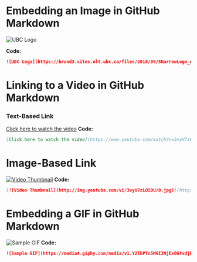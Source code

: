 # Embedding an Image in GitHub Markdown

![UBC Logo](https://brand3.sites.olt.ubc.ca/files/2018/09/5NarrowLogo_ex_768.png "UBC Logo")

**Code:**
```markdown
![UBC Logo](https://brand3.sites.olt.ubc.ca/files/2018/09/5NarrowLogo_ex_768.png "UBC Logo")
```
# Linking to a Video in GitHub Markdown
### Text-Based Link
[Click here to watch the video](https://www.youtube.com/watch?v=3vyV7zLOIDU)
**Code:**
```markdown
[Click here to watch the video](https://www.youtube.com/watch?v=3vyV7zLOIDU)
```
# Image-Based Link
[![Video Thumbnail](http://img.youtube.com/vi/3vyV7zLOIDU/0.jpg)](https://www.youtube.com/watch?v=3vyV7zLOIDU)
**Code:**
```markdown
[![Video Thumbnail](http://img.youtube.com/vi/3vyV7zLOIDU/0.jpg)](https://www.youtube.com/watch?v=3vyV7zLOIDU)
```
# Embedding a GIF in GitHub Markdown
![Sample GIF](https://media4.giphy.com/media/v1.Y2lkPTc5MGI3NjExOGtvdjB0MDF3Zm9laHg4dDZwcXcxYjZhczkxYmx3YWp6dmp6NWhrdiZlcD12MV9pbnRlcm5hbF9naWZfYnlfaWQmY3Q9dHM/hVslZETnfFMuHFqLTH/200.webp "Sample GIF")
**Code:**
```markdown
![Sample GIF](https://media4.giphy.com/media/v1.Y2lkPTc5MGI3NjExOGtvdjB0MDF3Zm9laHg4dDZwcXcxYjZhczkxYmx3YWp6dmp6NWhrdiZlcD12MV9pbnRlcm5hbF9naWZfYnlfaWQmY3Q9dHM/hVslZETnfFMuHFqLTH/200.webp "Sample GIF")
```